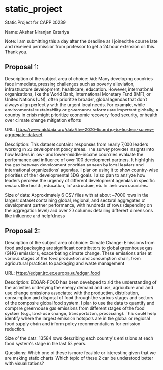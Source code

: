 # static_project
Static Project for CAPP 30239

Name: Akshar Niranjan Katariya

Note: I am submitting this a day after the deadline as I joined the course late and received permission from professor to get a 24 hour extension on this. Thank you.

## Proposal 1:

Description of the subject area of choice: Aid: Many developing countries face immediate, pressing challenges such as poverty alleviation, infrastructure development, healthcare, education. However, international organizations, like the World Bank, International Monetary Fund (IMF), or United Nations (UN), often prioritize broader, global agendas that don’t always align perfectly with the urgent local needs. For example, while environmental sustainability or governance reforms are important globally, a country in crisis might prioritize economic recovery, food security, or health over climate change mitigation efforts

URL: https://www.aiddata.org/data/the-2020-listening-to-leaders-survey-aggregate-dataset

Description: This dataset contains responses from nearly 7,000 leaders working in 23 development policy areas. The survey provides insights into how leaders in low- and lower-middle-income countries evaluate the performance and influence of over 100 development partners. It highlights the gap between development priorities as seen by local leaders and international organizations' agendas. I plan on using it to show country-wise priorities of their developmental SDG goals. I also plan to analyze how leaders perceive the urgency of different development agendas in specific sectors like health, education, infrastructure, etc in their own countries. 

Size of data: Approximately 6 CSV files with at about ~7000 rows in the largest dataset containing global, regional, and sectoral aggregates of development partner performance, with hundreds of rows (depending on the aggregation level) and over 20 columns detailing different dimensions like influence and helpfulness​

## Proposal 2:

Description of the subject area of choice: Climate Change: Emissions from food and packaging are significant contributors to global greenhouse gas (GHG) emissions, exacerbating climate change. These emissions arise at various stages of the food production and consumption chain, from agricultural practices to packaging and waste management

URL: https://edgar.jrc.ec.europa.eu/edgar_food

Description: EDGAR-FOOD has been developed to aid the understanding of the activities underlying the energy demand and use, agriculture and land use change emissions associated with the production, distribution, consumption and disposal of food through the various stages and sectors of the composite global food system. I plan to use the data to quantify and compare greenhouse gas emissions from different stages of the food system (e.g., land-use change, transportation, processing). This could help identify where the largest emission hotspots are in the global or regional food supply chain and inform policy recommendations for emission reduction.

Size of the data: 13584 rows describing each country's emissions at each food system's stage in the last 53 years. 

Questions: Which one of these is more feasible or interesting given that we are making static charts. Which topic of these 2 can be understood better with visualizations?
